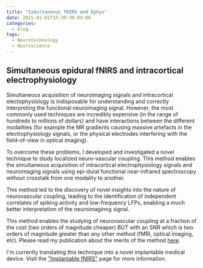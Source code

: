 ```yaml
---
title: "Simultaneous fNIRS and Ephys"
date: 2015-01-01T15:30:30-04:00
categories:
  - blog
tags:
  - Neurotechnology
  - Neuroscience
---
```


## Simultaneous epidural fNIRS and intracortical electrophysiology

Simultaneous acquisition of neuroimaging signals and intracortical electophysiology is indisposable for understanding and correctly interpreting the functional neuroimaging signal.
However, the most commonly used techniques are incredibly expensive (in the range of hundreds to millions of dollars) and have interactions between the different modalities (for example the MR gradients causing massive artefacts in the electrophysiology signals, or the physical electrodes interfering with the field-of-view in optical imaging).

To overcome these problems, I developed and investigated a novel technique to study localized neuro-vascular coupling.
This method enables the simultaneous acquisition of intracortical electrophysiology signals and neuroimaging signals using epi-dural functional near-infrared spectroscopy without crosstalk from one modality to another.

This method led to the discovery of novel insights into the nature of neurovascular coupling, leading to the identification of independent correlates of spiking activity and low-frequency LFPs, enabling a much better interpretation of the neuroimaginng signal.

This method enables the studying of neurovascular coupling at a fraction of the cost (two orders of magnitude cheaper) BUT with an SNR which is two orders of magnitude greater than any other method (fMRI, optical imaging, etc). Please read my publication about the merits of the method [here](https://www.sciencedirect.com/science/article/pii/S105381191500628X).

I'm currently translating this technique into a novel implantable medical device. Visit the ["Implantable fNIRS"](https://theonlyid.github.io/blog/Implantable-fNIRS/ "go to blog post") page for more information.